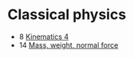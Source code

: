 # Classical physics

- 8 [Kinematics 4](kinematics-4)
- 14 [Mass, weight, normal force](mass-weight-normal-force)